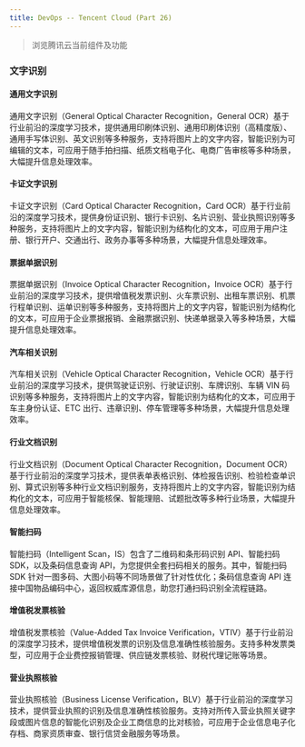 ```yaml
---
title: DevOps -- Tencent Cloud (Part 26)
---
```


> 浏览腾讯云当前组件及功能

### 文字识别

#### 通用文字识别

通用文字识别（General Optical Character Recognition，General OCR）基于行业前沿的深度学习技术，提供通用印刷体识别、通用印刷体识别（高精度版）、通用手写体识别、英文识别等多种服务，支持将图片上的文字内容，智能识别为可编辑的文本，可应用于随手拍扫描、纸质文档电子化、电商广告审核等多种场景，大幅提升信息处理效率。


#### 卡证文字识别

卡证文字识别（Card Optical Character Recognition，Card OCR）基于行业前沿的深度学习技术，提供身份证识别、银行卡识别、名片识别、营业执照识别等多种服务，支持将图片上的文字内容，智能识别为结构化的文本，可应用于用户注册、银行开户、交通出行、政务办事等多种场景，大幅提升信息处理效率。



#### 票据单据识别

票据单据识别（Invoice Optical Character Recognition，Invoice OCR）基于行业前沿的深度学习技术，提供增值税发票识别、火车票识别、出租车票识别、机票行程单识别、运单识别等多种服务，支持将图片上的文字内容，智能识别为结构化的文本，可应用于企业票据报销、金融票据识别、快递单据录入等多种场景，大幅提升信息处理效率。



#### 汽车相关识别

汽车相关识别（Vehicle Optical Character Recognition，Vehicle OCR）基于行业前沿的深度学习技术，提供驾驶证识别、行驶证识别、车牌识别、车辆 VIN 码识别等多种服务，支持将图片上的文字内容，智能识别为结构化的文本，可应用于车主身份认证、ETC 出行、违章识别、停车管理等多种场景，大幅提升信息处理效率。



#### 行业文档识别

行业文档识别（Document Optical Character Recognition，Document OCR）基于行业前沿的深度学习技术，提供表单表格识别、体检报告识别、检验检查单识别、算式识别等多种行业文档识别服务，支持将图片上的文字内容，智能识别为结构化的文本，可应用于智能核保、智能理赔、试题批改等多种行业场景，大幅提升信息处理效率。


#### 智能扫码

智能扫码（Intelligent Scan，IS）包含了二维码和条形码识别 API、智能扫码 SDK，以及条码信息查询 API，为您提供全套扫码相关的服务。其中，智能扫码 SDK 针对一图多码、大图小码等不同场景做了针对性优化；条码信息查询 API 连接中国物品编码中心，返回权威库源信息，助您打通扫码识别全流程链路。


#### 增值税发票核验

增值税发票核验（Value-Added Tax Invoice Verification，VTIV）基于行业前沿的深度学习技术，提供增值税发票的识别及信息准确性核验服务。支持多种发票类型，可应用于企业费控报销管理、供应链发票核验、财税代理记账等场景。



#### 营业执照核验

营业执照核验（Business License Verification，BLV）基于行业前沿的深度学习技术，提供营业执照的识别及信息准确性核验服务。支持对所传入营业执照关键字段或图片信息的智能化识别及企业工商信息的比对核验，可应用于企业信息电子化存档、商家资质审查、银行信贷金融服务等场景。



